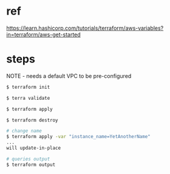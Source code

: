 # ref
https://learn.hashicorp.com/tutorials/terraform/aws-variables?in=terraform/aws-get-started

# steps
NOTE - needs a default VPC to be pre-configured
```bash
$ terraform init

$ terra validate

$ terraform apply

$ terraform destroy

# change name
$ terraform apply -var "instance_name=YetAnotherName"
...
will update-in-place

# queries output
$ terraform output

